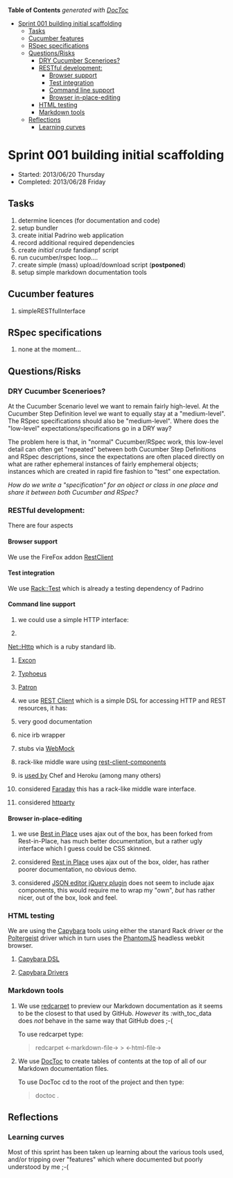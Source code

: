 **Table of Contents**  *generated with [DocToc](http://doctoc.herokuapp.com/)*

- [Sprint 001 building initial scaffolding](#sprint-001-building-initial-scaffolding)
	- [Tasks](#tasks)
	- [Cucumber features](#cucumber-features)
	- [RSpec specifications](#rspec-specifications)
	- [Questions/Risks](#questionsrisks)
		- [DRY Cucumber Scenerioes?](#dry-cucumber-scenerioes)
		- [RESTful development:](#restful-development)
			- [Browser support](#browser-support)
			- [Test integration](#test-integration)
			- [Command line support](#command-line-support)
			- [Browser in-place-editing](#browser-in-place-editing)
		- [HTML testing](#html-testing)
		- [Markdown tools](#markdown-tools)
	- [Reflections](#reflections)
		- [Learning curves](#learning-curves)

# Sprint 001 building initial scaffolding

 * Started: 2013/06/20 Thursday
 * Completed: 2013/06/28 Friday

## Tasks

 1. determine licences (for documentation and code)
 1. setup bundler
 1. create initial Padrino web application
 1. record additional required dependencies
 1. create *initial* *crude* fandianpf script
 1. run cucumber/rspec loop.... 
 1. create simple (mass) upload/download script (**postponed**)
 1. setup simple markdown documentation tools

## Cucumber features

 1. simpleRESTfulInterface

## RSpec specifications

 1. none at the moment...

## Questions/Risks

### DRY Cucumber Scenerioes? 

At the Cucumber Scenario level we want to remain fairly high-level. At 
the Cucumber Step Definition level we want to equally stay at a 
"medium-level". The RSpec specifications should also be "medium-level". 
Where does the "low-level" expectations/specifications go in a DRY way?

The problem here is that, in "normal" Cucumber/RSpec work, this 
low-level detail can often get "repeated" between both Cucumber Step 
Definitions and RSpec descriptions, since the expectations are often 
placed directly on what are rather ephemeral instances of fairly 
emphemeral objects; instances which are created in rapid fire fashion 
to "test" one expectation.

*How do we write a "specification" for an object or class in one place 
and share it between both Cucumber and RSpec?*

### RESTful development:

There are four aspects

#### Browser support

We use the FireFox addon 
[RestClient](https://addons.mozilla.org/en-us/firefox/addon/restclient/)

#### Test integration

We use [Rack::Test](https://github.com/brynary/rack-test#racktest-) which is already a testing dependency of Padrino

#### Command line support

 1. we could use a simple HTTP interface:

  1. 
[Net::Http](http://ruby-doc.org/stdlib-2.0/libdoc/net/http/rdoc/Net/HTTP.html) 
which is a ruby standard lib.

  1. [Excon](https://github.com/geemus/excon#readme)

  1. [Typhoeus](https://github.com/typhoeus/typhoeus#readme)

  1. [Patron](http://toland.github.com/patron/)

 1. we use [REST Client](https://github.com/rest-client/rest-client#rest-client--simple-dsl-for-accessing-http-and-rest-resources) 
which is a simple DSL for accessing HTTP and REST resources, it has:

  1. very good documentation

  1. nice irb wrapper

  1. stubs via [WebMock](https://github.com/bblimke/webmock#webmock--)

  1. rack-like middle ware using [rest-client-components](https://github.com/crohr/rest-client-components#rest-client-components)

  1. is [used by](https://www.ruby-toolbox.com/projects/rest-client) Chef and Heroku (among many others)

 1. considered [Faraday](https://github.com/lostisland/faraday#faraday) this has 
a rack-like middle ware interface.

 1. considered [httparty](https://github.com/jnunemaker/httparty#httparty)

#### Browser in-place-editing

 1. we use [Best in 
Place](https://github.com/bernat/best_in_place#best-in-place) uses ajax 
out of the box, has been forked from Rest-in-Place, has much better 
documentation, but a rather ugly interface which I guess could be CSS 
skinned.

 1. considered [Rest in 
Place](https://github.com/janv/rest_in_place/#rest-in-place) uses ajax 
out of the box, older, has rather poorer documentation, no obvious 
demo.

 1. considered [JSON editor jQuery 
plugin](https://github.com/DavidDurman/FlexiJsonEditor#json-editor-jquery-plugin) 
does not seem to include ajax components, this would require me to wrap 
my "own", *but* has rather nicer, out of the box, look and feel.

### HTML testing

We are using the 
[Capybara](https://github.com/jnicklas/capybara#capybara) tools using 
either the stanard Rack driver or the 
[Poltergeist](https://github.com/jonleighton/poltergeist#poltergeist---a-phantomjs-driver-for-capybara) 
driver which in turn uses the [PhantomJS](http://phantomjs.org/) 
headless webkit browser.

 1. [Capybara DSL](https://github.com/jnicklas/capybara#the-dsl)

 1. [Capybara Drivers](https://github.com/jnicklas/capybara#drivers)

### Markdown tools

 1. We use 
[redcarpet](https://github.com/vmg/redcarpet#redcarpet-2-is-written-with-sugar-spice-and-everything-nice) 
to preview our Markdown documentation as it seems to be the closest to 
that used by GitHub. *However* its :with_toc_data does *not* behave in 
the same way that GitHub does ;-(

    To use redcarpet type:

    > redcarpet \<-markdown-file-\> > \<-html-file-\>

 1. We use [DocToc](https://github.com/thlorenz/doctoc#doctoc-) to 
create tables of contents at the top of all of our Markdown 
documentation files.

    To use DocToc cd to the root of the project and then type:

    > doctoc .

## Reflections

### Learning curves

Most of this sprint has been taken up learning about the various tools 
used, and/or tripping over "features" which where documented but poorly 
understood by me ;-(
